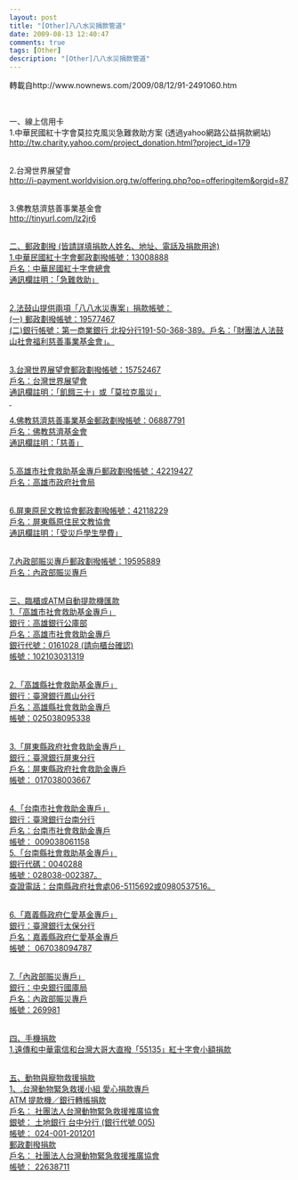 ```yaml
---
layout: post
title: "[Other]八八水災捐款管道"
date: 2009-08-13 12:40:47
comments: true
tags: [Other]
description: "[Other]八八水災捐款管道"
---
```

<p>轉載自http://www.nownews.com/2009/08/12/91-2491060.htm</a></p><p> </p><p>一、線上信用卡 <br />1.中華民國紅十字會莫拉克風災急難救助方案 (透過yahoo網路公益捐款網站) <br /><a href="http://tw.charity.yahoo.com/project_donation.html?project_id=179">http://tw.charity.yahoo.com/project_donation.html?project_id=179</a></p><p><br />2.台灣世界展望會 <br /><a href="http://i-payment.worldvision.org.tw/offering.php?op=offeringitem&amp;orgid=87">http://i-payment.worldvision.org.tw/offering.php?op=offeringitem&amp;orgid=87</a></p><p><br />3.佛教慈濟慈善事業基金會 <br /><a href="http://tinyurl.com/lz2jr6">http://tinyurl.com/lz2jr6</p><p><br />二、郵政劃撥 (皆請詳填捐款人姓名、地址、電話及捐款用途) <br />1.中華民國紅十字會郵政劃撥帳號：13008888 <br />戶名：中華民國紅十字會總會 <br />通訊欄註明：「急難救助」</p><p><br />2.法鼓山提供兩項「八八水災專案」捐款帳號： <br />(一) 郵政劃撥帳號：19577467 <br />(二)銀行帳號：第一商業銀行 北投分行191-50-368-389。戶名：「財團法人法鼓山社會福利慈善事業基金會」。</p><p><br />3.台灣世界展望會郵政劃撥帳號：15752467 <br />戶名：台灣世界展望會 <br />通訊欄註明：「飢餓三十」或「莫拉克風災」 <br /> </p><p>4.佛教慈濟慈善事業基金郵政劃撥帳號：06887791 <br />戶名：佛教慈濟基金會 <br />通訊欄註明：「慈善」</p><p><br />5.高雄市社會救助基金專戶郵政劃撥帳號：42219427 <br />戶名：高雄市政府社會局</p><p><br />6.屏東原民文教協會郵政劃撥帳號：42118229 <br />戶名：屏東縣原住民文教協會 <br />通訊欄註明：「受災戶學生學費」</p><p><br />7.內政部賑災專戶郵政劃撥帳號：19595889 <br />戶名：內政部賑災專戶</p><p><br />三、臨櫃或ATM自動提款機匯款 <br />1.「高雄市社會救助基金專戶」 <br />銀行：高雄銀行公庫部 <br />戶名：高雄市社會救助金專戶 <br />銀行代號：0161028 (請向櫃台確認) <br />帳號：102103031319</p><p><br />2.「高雄縣社會救助基金專戶」 <br />銀行：臺灣銀行鳳山分行 <br />戶名：高雄縣社會救助金專戶 <br />帳號：025038095338</p><p><br />3.「屏東縣政府社會救助金專戶」 <br />銀行：臺灣銀行屏東分行 <br />戶名：屏東縣政府社會救助金專戶 <br />帳號： 017038003667</p><p><br />4.「台南市社會救助金專戶」 <br />銀行：臺灣銀行台南分行 <br />戶名：台南市社會救助金專戶 <br />帳號： 009038061158 <br />5.「台南縣社會救助基金專戶」 <br />銀行代碼：0040288 <br />帳號：028038-002387。 <br />查證電話：台南縣政府社會處06-5115692或0980537516。</p><p><br />6.「嘉義縣政府仁愛基金專戶」 <br />銀行：臺灣銀行太保分行 <br />戶名：嘉義縣政府仁愛基金專戶 <br />帳號： 067038094787</p><p><br />7.「內政部賑災專戶」 <br />銀行：中央銀行國庫局 <br />戶名：內政部賑災專戶 <br />帳號：269981</p><p><br />四、手機捐款 <br />1.遠傳和中華電信和台灣大哥大直撥「55135」紅十字會小額捐款</p><p><br />五、動物與寵物救援捐款 <br />1、.台灣動物緊急救援小組 愛心捐款專戶 <br />ATM 提款機／銀行轉帳捐款 <br />戶名： 社團法人台灣動物緊急救援推廣協會 <br />銀號： 土地銀行 台中分行 (銀行代號 005) <br />帳號： 024-001-201201 <br />郵政劃撥捐款 <br />戶名： 社團法人台灣動物緊急救援推廣協會 <br />帳號： 22638711</p>